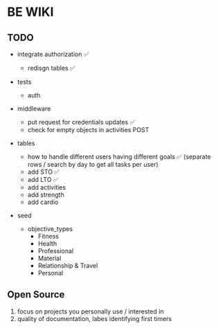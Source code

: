 # BE WIKI

## TODO 
- integrate authorization ✅
    - redisgn tables ✅

- tests
    - auth

- middleware
    - put request for credentials updates ✅
    - check for empty objects in activities POST

- tables
    - how to handle different users having different goals ✅ (separate rows / search by day to get all tasks per user)
    - add STO ✅
    - add LTO ✅
    - add activities
    - add strength
    - add cardio

- seed
    - objective_types
        - Fitness
        - Health 
        - Professional
        - Material
        - Relationship & Travel
        - Personal

## Open Source
1. focus on projects you personally use / interested in
2. quality of documentation, labes identifying first timers